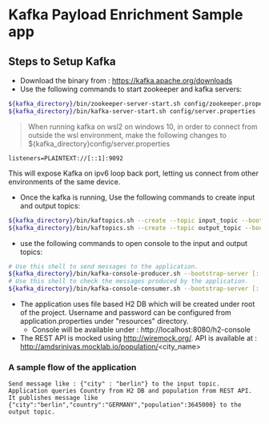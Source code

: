 # Kafka Payload Enrichment Sample app

## Steps to Setup Kafka
- Download the binary from : https://kafka.apache.org/downloads
- Use the following commands to start zookeeper and kafka servers:
```bash
${kafka_directory}/bin/zookeeper-server-start.sh config/zookeeper.properties
${kafka_directory}/bin/kafka-server-start.sh config/server.properties
```
> When running kafka on wsl2 on windows 10, in order to connect from outside the wsl environment, make the following changes to ${kafka_directory}config/server.properties
```properties
listeners=PLAINTEXT://[::1]:9092
```
This will expose Kafka on ipv6 loop back port, letting us connect from other environments of the same device.

- Once the kafka is running, Use the following commands to create input and output topics:
```bash
${kafka_directory}/bin/kaftopics.sh --create --topic input_topic --bootstrap-server [::1]:9092
${kafka_directory}/bin/kaftopics.sh --create --topic output_topic --bootstrap-server [::1]:9092
```

- use the following commands to open console to the input and output topics:
```bash
# Use this shell to send messages to the application.
${kafka_directory}/bin/kafka-console-producer.sh --bootstrap-server [::1]:9092 --topic input_topic
# Use this shell to check the messages produced by the application.
${kafka_directory}/bin/kafka-console-consumer.sh --bootstrap-server [::1]:9092 --topic output_topic
```

- The application uses file based H2 DB which will be created under root of the project. Username and password can be configured from application.properties under "resources" directory.
	- Console will be available under : http://localhost:8080/h2-console
- The REST API is mocked using http://wiremock.org/. API is available at : http://amdsrinivas.mocklab.io/population/<city_name>

### A sample flow of the application
```
Send message like : {"city" : "berlin"} to the input topic.
Application queries Country from H2 DB and population from REST API.
It publishes message like {"city":"berlin","country":"GERMANY","population":3645000} to the output topic.
```

